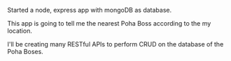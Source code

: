 Started a node, express app with mongoDB as database.

This app is going to tell me the nearest Poha Boss according to the my location.

I'll be creating many RESTful APIs to perform CRUD on the database of the Poha Boses.